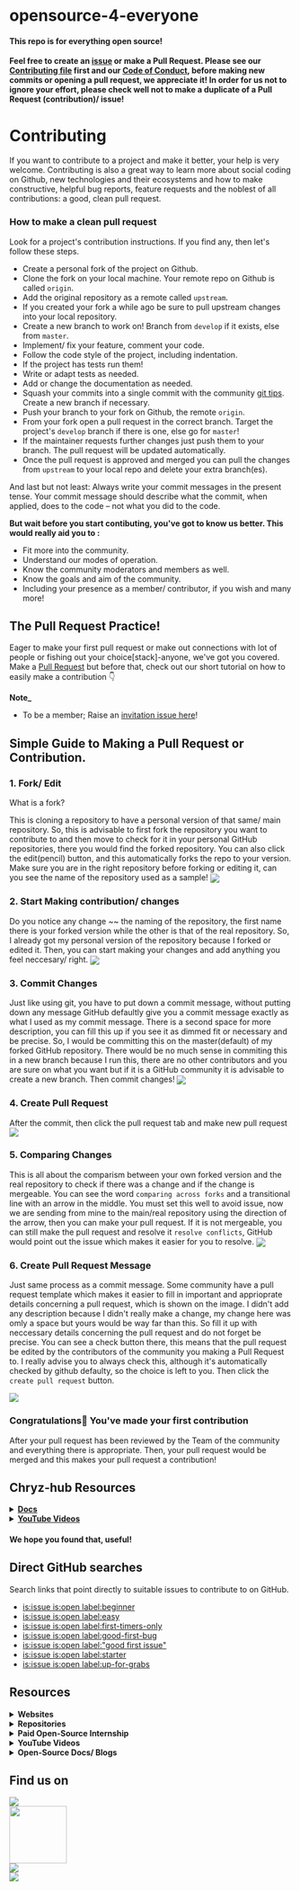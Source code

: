# opensource-4-everyone

#### This repo is for everything open source!

**Feel free to create an [issue](https://github.com/chryz-hub/opensource-4-everyone/issues) or make a Pull Request. Please see our [Contributing file](https://github.com/chryz-hub/opensource-4-everyone/blob/master/CONTRIBUTING.md)
first and our [Code of Conduct](https://github.com/chryz-hub/opensource-4-everyone/blob/master/CODE_OF_CONDUCT.md), before making new commits or opening a pull request, we appreciate it!
In order for us not to ignore your effort, please check well not to make a duplicate of a Pull Request (contribution)/ issue!**

# Contributing

If you want to contribute to a project and make it better, your help is very welcome. Contributing is also a great way to learn more about social coding on Github, new technologies and their ecosystems and how to make constructive, helpful bug reports, feature requests and the noblest of all contributions: a good, clean pull request.

### How to make a clean pull request

Look for a project's contribution instructions. If you find any, then let's follow these steps.

- Create a personal fork of the project on Github.
- Clone the fork on your local machine. Your remote repo on Github is called `origin`.
- Add the original repository as a remote called `upstream`.
- If you created your fork a while ago be sure to pull upstream changes into your local repository.
- Create a new branch to work on! Branch from `develop` if it exists, else from `master`.
- Implement/ fix your feature, comment your code.
- Follow the code style of the project, including indentation.
- If the project has tests run them!
- Write or adapt tests as needed.
- Add or change the documentation as needed.
- Squash your commits into a single commit with the community [git tips](https://github.com/chryz-hub/opensource-4-everyone/blob/master/chryz-hub-resources/git.md). Create a new branch if necessary.
- Push your branch to your fork on Github, the remote `origin`.
- From your fork open a pull request in the correct branch. Target the project's `develop` branch if there is one, else go for `master`!
- If the maintainer requests further changes just push them to your branch. The pull request will be updated automatically.
- Once the pull request is approved and merged you can pull the changes from `upstream` to your local repo and delete
  your extra branch(es).

And last but not least: Always write your commit messages in the present tense. Your commit message should describe what the commit, when applied, does to the code – not what you did to the code.

**But wait before you start contibuting, you've got to know us better. This would really aid you to :**

- Fit more into the community.
- Understand our modes of operation.
- Know the community moderators and members as well.
- Know the goals and aim of the community.
- Including your presence as a member/ contributor, if you wish and many more!

## The Pull Request Practice!

Eager to make your first pull request or make out connections with lot of people or fishing out your choice[stack]-anyone, we've got you covered. Make a [Pull Request](https://github.com/chryz-hub/opensource-4-everyone/blob/master/My-PR-Contribution-Practice.md) but before that, check out our short tutorial on how to easily make a contribution 👇

**Note\_**

- To be a member; Raise an [invitation issue here](https://github.com/chryz-hub/chryz-hub.github.io/issues/new?assignees=&labels=invite+me+to+the+organisation&template=invitation.md&title=Please+invite+me+to+the+GitHub+Community+Organization)!

## Simple Guide to Making a Pull Request or Contribution.

### 1. Fork/ Edit

What is a fork?

This is cloning a repository to have a personal version of that same/ main repository.
So, this is advisable to first fork the repository you want to contribute to and then move to check for it in your personal GitHub repositories, there you would find the forked
repository. You can also click the edit(pencil) button, and this automatically forks the repo to your version. Make sure you are in the right repository before forking or editing it, can you see the name of the repository used as a sample!
<img align="center" src="https://github.com/chryz-hub/opensource-4-everyone/blob/master/chryz-hub-resources/chryz-hub-tut-pics/pr-tut-pics/fork1.jpg" />

### 2. Start Making contribution/ changes

Do you notice any change ~~ the naming of the repository, the first name there is your forked version while the other is that of the real repository. So, I already got my personal version of the repository because I forked or edited it. Then, you can start making your changes and add anything you feel neccesary/ right.
<img align="center" src="https://github.com/chryz-hub/opensource-4-everyone/blob/master/chryz-hub-resources/chryz-hub-tut-pics/pr-tut-pics/work2.jpg" />

### 3. Commit Changes

Just like using git, you have to put down a commit message, without putting down any message GitHub defaultly give you a commit message exactly as what I used as my commit message. There is a second space for more description, you can fill this up if you see it as dimmed fit or necessary and be precise. So, I would be committing this on the master(default) of my forked GitHub repository. There would be no much sense in commiting this in a new branch because I run this, there are no other contributors and you are sure on what you want but if it is a GitHub community it is advisable to create a new branch. Then commit changes!
<img align="center" src="https://github.com/chryz-hub/opensource-4-everyone/blob/master/chryz-hub-resources/chryz-hub-tut-pics/pr-tut-pics/worksave3jpg.jpg" />

### 4. Create Pull Request

After the commit, then click the pull request tab and make new pull request
<img align="center" src="https://github.com/chryz-hub/opensource-4-everyone/blob/master/chryz-hub-resources/chryz-hub-tut-pics/pr-tut-pics/pr-1-4.jpg" />

### 5. Comparing Changes

This is all about the comparism between your own forked version and the real repository to check if there was a change and if the change is mergeable. You can see the word `comparing across forks` and a transitional line with an arrow in the middle. You must set this well to avoid issue, now we are sending from mine to the main/real repository using the direction of the arrow, then you can make your pull request. If it is not mergeable, you can still make the pull request and resolve it `resolve conflicts`, GitHub would point out the issue which makes it easier for you to resolve.
<img align="center" src="https://github.com/chryz-hub/opensource-4-everyone/blob/master/chryz-hub-resources/chryz-hub-tut-pics/pr-tut-pics/pr-2-5.jpg" />

### 6. Create Pull Request Message

Just same process as a commit message. Some community have a pull request template which makes it easier to fill in important and apprioprate details concerning a pull request,
which is shown on the image. I didn't add any description because I didn't really make a change, my change here was omly a space but yours would be way far than this. So fill
it up with neccessary details concerning the pull request and do not forget be precise. You can see a check button there, this means that the pull request be edited by the contributors of the community you making a Pull Request to. I really advise you to always check this, although it's automatically checked by github defaulty, so the choice is left to you. Then click the `create pull request` button.

<img align="center" src="https://github.com/chryz-hub/opensource-4-everyone/blob/master/chryz-hub-resources/chryz-hub-tut-pics/pr-tut-pics/pr-3-6.jpg" />

### Congratulations🎉 You've made your first contribution

After your pull request has been reviewed by the Team of the community and everything there is appropriate. Then, your pull request would be merged and this makes your pull request a contribution!

## Chryz-hub Resources

<details>
<summary>
<strong> <a href="https://github.com/chryz-hub/opensource-4-everyone/tree/master/chryz-hub-resources/chryz-hub-docs"> Docs</a></strong>
</summary>
    <ul>
     <li><a href="https://chryzcodez.hashnode.dev/how-to-make-your-github-profile-readme"> How To Make Your GitHub Profile Readme</a></li>
     <li><a href="https://github.com/chryz-hub/opensource-4-everyone/blob/master/chryz-hub-resources/chryz-hub-docs/membership-visibility.md"> GitHub Membership Visibility Tutorials</a></li>
     <li><a href="https://github.com/chryz-hub/opensource-4-everyone/blob/master/chryz-hub-resources/chryz-hub-docs/anatomy-of-open-source-communities.md"> The Anatomy of Open-Source Projects</a></li>
     <li><a href="https://github.com/chryz-hub/opensource-4-everyone/blob/master/chryz-hub-resources/chryz-hub-docs/git.md"> Git Basic and Advance Commands Tutorial</a></li>
     <li><a href="https://github.com/chryz-hub/opensource-4-everyone/blob/master/chryz-hub-resources/chryz-hub-docs/starting-open-source.md"> Getting Started With Open-Source</a></li>
     <li><a href="https://github.com/chryz-hub/opensource-4-everyone/blob/master/chryz-hub-resources/chryz-hub-docs/access-open-source-projects.md"> Getting an Open-Source Project to Start Contributing</a></li>
    </ul>
</details>

<details>
<summary>
<strong> <a href="https://www.youtube.com/channel/UCxro6LYOp3pmmuWDPMg-p1Q"> YouTube Videos</a></strong>
</summary>
 <ul>
   <li><a href="https://www.youtube.com/watch?v=91x7KJ1lMHw"> Introduction to Opensource</a></li>
   <li><a href="https://www.youtube.com/watch?v=epPsQ3prWRw&t=6s"> Git and GitHub</a></li>
</ul>
</details>

#### We hope you found that, useful!

## Direct GitHub searches

Search links that point directly to suitable issues to contribute to on GitHub.

- [is:issue is:open label:beginner](https://github.com/issues?q=is%3Aissue+is%3Aopen+label%3Abeginner)
- [is:issue is:open label:easy](https://github.com/issues?q=is%3Aissue+is%3Aopen+label%3Aeasy)
- [is:issue is:open label:first-timers-only](https://github.com/issues?q=is%3Aissue+is%3Aopen+label%3Afirst-timers-only)
- [is:issue is:open label:good-first-bug](https://github.com/issues?q=is%3Aissue+is%3Aopen+label%3Agood-first-bug)
- [is:issue is:open label:"good first issue"](https://github.com/issues?q=is%3Aissue+is%3Aopen+label%3A%22good+first+issue%22)
- [is:issue is:open label:starter](https://github.com/issues?q=is%3Aissue+is%3Aopen+label%3Astarter)
- [is:issue is:open label:up-for-grabs](https://github.com/issues?q=is%3Aissue+is%3Aopen+label%3Aup-for-grabs)

## Resources

<details>
<summary>
<strong> Websites</strong>
</summary>
    <ul>
        <li><a href="https://www.codetriage.com/"> CodeTriage</a></li>
        <li><a href="https://goodfirstissue.dev/"> Good First Issue.dev Site</a></li>
        <li><a href="http://goodfirstissue.com/"> Good First Issue.com Site</a></li>
        <li><a href="https://up-for-grabs.net/"> Up-for-grabs Site</a></li>
        <li><a href="https://www.firsttimersonly.com/"> First timers only Site</a></li>
        <li><a href="https://firstcontributions.github.io/"> First contributions Site</a></li>
    </ul>
</details>

<details>
<summary>
<strong> Repositories</strong>
</summary>
    <ul>
       <li><a href="https://github.com/MunGell/awesome-for-beginners"> Awesome First PR Opportunities repository</a></li>
   </ul>
</details>

<details>
<summary>
<strong> Paid Open-Source Internship </strong>
</summary>
    <ul>
       <li> <a href ="https://summerofcode.withgoogle.com/"> Google Summer of Codes</a></li>
       <li> <a href ="https://www.outreachy.org/"> Outreachy</a></li>
       <li> <a href ="https://developers.google.com/season-of-docs"> Google Season of Docs</a></li>
       <li> <a href ="https://wikimediafoundation.org/news/tag/internship/"> Wikimedia Internship</a></li>
   </ul>
</details>

<details>
<summary>
<strong> YouTube Videos </strong>
</summary>
    <ul>
       <li> <a href ="  "> <!-- The name of the video--></a></li>
   </ul>
</details>

<details>
<summary>
<strong> Open-Source Docs/ Blogs </strong>
</summary>
    <ul>
       <li> <a href ="https://docs.github.com/en/github/getting-started-with-github/finding-ways-to-contribute-to-open-source-on-github"> GitHub docs for open source</a></li>
       <li> <a href ="https://opensource.guide/how-to-contribute/"> GitHub open souce guide</a></li>
   </ul>
</details>

## Find us on

<a href="https://discord.gg/c6RhGwcP5b"><img src="https://img.shields.io/badge/Discord-7289DA?style=for-the-badge&logo=discord&logoColor=white"><br>
<a href="https://github.com/chryz-hub"><img src="https://img.shields.io/badge/GitHub-100000?style=for-the-badge&logo=github&logoColor=white" width="102px"></a><br>
<a href="https://youtube.com/channel/UCxro6LYOp3pmmuWDPMg-p1Q"><img src="https://img.shields.io/badge/YouTube-FF0000?style=for-the-badge&logo=youtube&logoColor=white"></a><br>
<a href="https://twitter.com/ChryzHub"><img src="https://img.shields.io/twitter/url?label=twitter&logo=twitter&style=for-the-badge&url=https%3A%2F%2Ftwitter.com%2FChryzHub"></a>
